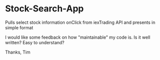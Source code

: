 # Stock-Search-App
Pulls select stock information onClick from iexTrading API and presents in simple format

I would like some feedback on how "maintainable" my code is. Is it well written? Easy to understand?


Thanks,
Tim